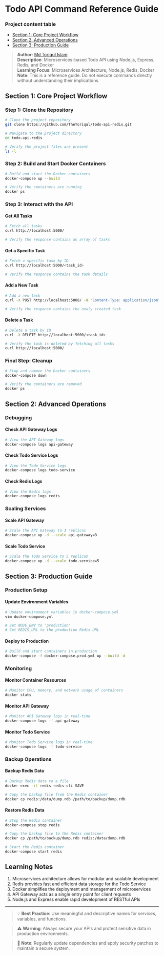 # Todo API Command Reference Guide
### Project content table
- [Section 1: Core Project Workflow](#section-1-core-project-workflow)
- [Section 2: Advanced Operations](#section-2-advanced-operations)
- [Section 3: Production Guide](#section-3-production-guide)

> **Author**: [Md Toriqul Islam](https://linkedin.com/TheToriqul)  
> **Description**: Microservices-based Todo API using Node.js, Express, Redis, and Docker   
> **Learning Focus**: Microservices Architecture, Node.js, Redis, Docker  
> **Note**: This is a reference guide. Do not execute commands directly without understanding their implications.

## Section 1: Core Project Workflow

### Step 1: Clone the Repository
```bash
# Clone the project repository
git clone https://github.com/TheToriqul/todo-api-redis.git

# Navigate to the project directory
cd todo-api-redis

# Verify the project files are present
ls -l
```

### Step 2: Build and Start Docker Containers
```bash
# Build and start the Docker containers
docker-compose up --build

# Verify the containers are running
docker ps
```

### Step 3: Interact with the API

#### Get All Tasks
```bash
# Fetch all tasks
curl http://localhost:5000/

# Verify the response contains an array of tasks
```

#### Get a Specific Task
```bash
# Fetch a specific task by ID
curl http://localhost:5000/<task_id>

# Verify the response contains the task details
```

#### Add a New Task
```bash
# Add a new task
curl -X POST http://localhost:5000/ -H "Content-Type: application/json" -d '{"task": "Sample Task"}'

# Verify the response contains the newly created task
```

#### Delete a Task
```bash
# Delete a task by ID
curl -X DELETE http://localhost:5000/<task_id>

# Verify the task is deleted by fetching all tasks
curl http://localhost:5000/
```

### Final Step: Cleanup
```bash
# Stop and remove the Docker containers
docker-compose down

# Verify the containers are removed
docker ps
```

## Section 2: Advanced Operations

### Debugging

#### Check API Gateway Logs
```bash
# View the API Gateway logs
docker-compose logs api-gateway
```

#### Check Todo Service Logs
```bash
# View the Todo Service logs
docker-compose logs todo-service
```

#### Check Redis Logs
```bash
# View the Redis logs
docker-compose logs redis
```

### Scaling Services

#### Scale API Gateway
```bash
# Scale the API Gateway to 3 replicas
docker-compose up -d --scale api-gateway=3
```

#### Scale Todo Service
```bash
# Scale the Todo Service to 5 replicas
docker-compose up -d --scale todo-service=5
```

## Section 3: Production Guide

### Production Setup

#### Update Environment Variables
```bash
# Update environment variables in docker-compose.yml
vim docker-compose.yml

# Set NODE_ENV to 'production'
# Set REDIS_URL to the production Redis URL
```

#### Deploy to Production
```bash
# Build and start containers in production
docker-compose -f docker-compose.prod.yml up --build -d
```

### Monitoring

#### Monitor Container Resources
```bash
# Monitor CPU, memory, and network usage of containers
docker stats
```

#### Monitor API Gateway
```bash
# Monitor API Gateway logs in real-time
docker-compose logs -f api-gateway
```

#### Monitor Todo Service
```bash
# Monitor Todo Service logs in real-time
docker-compose logs -f todo-service
```

### Backup Operations

#### Backup Redis Data
```bash
# Backup Redis data to a file
docker exec -it redis redis-cli SAVE

# Copy the backup file from the Redis container
docker cp redis:/data/dump.rdb /path/to/backup/dump.rdb
```

#### Restore Redis Data
```bash
# Stop the Redis container
docker-compose stop redis

# Copy the backup file to the Redis container
docker cp /path/to/backup/dump.rdb redis:/data/dump.rdb

# Start the Redis container
docker-compose start redis
```

## Learning Notes

1. Microservices architecture allows for modular and scalable development
2. Redis provides fast and efficient data storage for the Todo Service
3. Docker simplifies the deployment and management of microservices
4. API Gateway acts as a single entry point for client requests
5. Node.js and Express enable rapid development of RESTful APIs

---

> 💡 **Best Practice**: Use meaningful and descriptive names for services, variables, and functions.

> ⚠️ **Warning**: Always secure your APIs and protect sensitive data in production environments.

> 📝 **Note**: Regularly update dependencies and apply security patches to maintain a secure system.